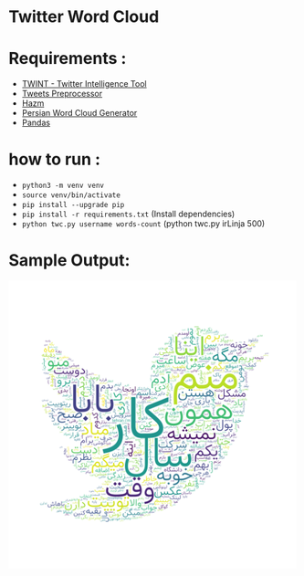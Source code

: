 # Twitter Word Cloud

# Requirements :

- <a href="https://github.com/twintproject/twint">TWINT - Twitter Intelligence Tool</a>
- <a href="https://github.com/s/preprocessor">Tweets Preprocessor</a>
- <a href="https://github.com/sobhe/hazm">Hazm</a>
- <a href="https://github.com/mehotkhan/persian-word-cloud">Persian Word Cloud Generator</a>
- <a href="https://github.com/pandas-dev/pandas">Pandas</a>

# how to run :
- `python3 -m venv venv`
- `source venv/bin/activate`
- `pip install --upgrade pip`
- `pip install -r requirements.txt` (Install dependencies)
- `python twc.py username words-count` (python twc.py irLinja 500)

# Sample Output:

![Sample Result](irLinja.png?raw=true)
